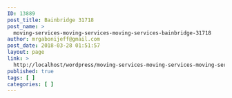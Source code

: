 ```yaml
---
ID: 13889
post_title: Bainbridge 31718
post_name: >
  moving-services-moving-services-moving-services-bainbridge-31718
author: mrgabonijeff@gmail.com
post_date: 2018-03-28 01:51:57
layout: page
link: >
  http://localhost/wordpress/moving-services-moving-services-moving-services-bainbridge-31718/
published: true
tags: [ ]
categories: [ ]
---
```

